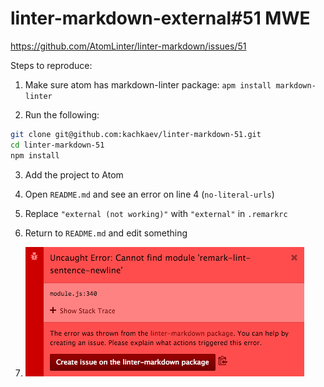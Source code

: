 linter-markdown-external#51 MWE
===============================

https://github.com/AtomLinter/linter-markdown/issues/51

Steps to reproduce:

1.  Make sure atom has markdown-linter package:
```apm install markdown-linter```

2.  Run the following:

  ```bash
  git clone git@github.com:kachkaev/linter-markdown-51.git
  cd linter-markdown-51
  npm install
  ```

3.  Add the project to Atom

4.  Open `README.md` and see an error on line 4 (`no-literal-urls`)

5.  Replace `"external (not working)"` with `"external"` in `.remarkrc`

6.  Return to `README.md` and edit something

7.  ![PROFIT!](error.png)
